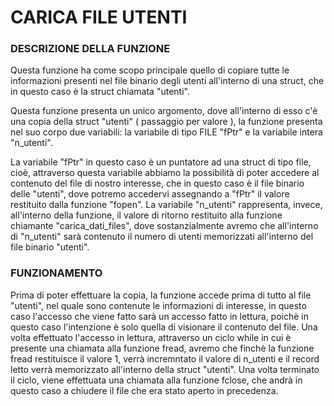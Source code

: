 # CARICA FILE UTENTI

### DESCRIZIONE DELLA FUNZIONE
Questa funzione ha come scopo principale quello di copiare tutte le informazioni presenti nel
file binario degli utenti all'interno di una struct, che in questo caso è la struct
chiamata "utenti". 

Questa funzione presenta un unico argomento, dove all'interno di esso c'è una copia
della struct "utenti" ( passaggio per valore ), la funzione presenta nel suo
corpo due variabili: la variabile di tipo FILE "fPtr" e la variabile intera "n_utenti".

La variabile "fPtr" in questo caso è un puntatore ad una struct di tipo file, cioè, attraverso
questa variabile abbiamo la possibilità di poter accedere al contenuto del file di nostro 
interesse, che in questo caso è il file binario delle "utenti", dove potremo accedervi 
assegnando a "fPtr" il valore restituito dalla funzione "fopen".
La variabile "n_utenti" rappresenta, invece, all'interno della funzione, il valore di ritorno restituito 
alla funzione chiamante "carica_dati_files", dove sostanzialmente avremo che all'interno di 
"n_utenti" sarà contenuto il numero di utenti memorizzati all'interno del file binario "utenti".

###  FUNZIONAMENTO
Prima di poter effettuare la copia, la funzione accede prima di tutto al file "utenti", nel quale
sono contenute le informazioni di interesse, in questo caso l'accesso che viene fatto sarà un accesso
fatto in lettura, poichè in questo caso l'intenzione è solo quella di visionare il contenuto del file.
Una volta effettuato l'accesso in lettura, attraverso un ciclo while in cui è presente una chiamata
alla funzione fread, avremo che finchè la funzione fread restituisce il valore 1, verrà incremntato il 
valore di n_utenti e il record letto verrà memorizzato all'interno della struct "utenti".
Una volta terminato il ciclo, viene effettuata una chiamata alla funzione fclose, che andrà in questo
caso a chiudere il file che era stato aperto in precedenza. 
